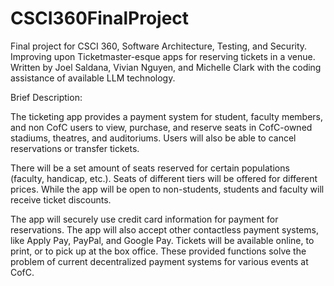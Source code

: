 # CSCI360FinalProject
Final project for CSCI 360, Software Architecture, Testing, and Security. Improving upon Ticketmaster-esque apps for reserving tickets in a venue. Written by Joel Saldana, Vivian Nguyen, and Michelle Clark with the coding assistance of available LLM technology.  

Brief Description: 

The ticketing app provides a payment system for student, faculty members, and non CofC users to view, purchase, and reserve seats in CofC-owned stadiums, theatres, and auditoriums. Users will also be able to cancel reservations or transfer tickets. 

There will be a set amount of seats reserved for certain populations (faculty, handicap, etc.). Seats of different tiers will be offered for different prices. While the app will be open to non-students, students and faculty will receive ticket discounts. 

The app will securely use credit card information for payment for reservations. The app will also accept other contactless payment systems, like Apply Pay, PayPal, and Google Pay. Tickets will be available online, to print, or to pick up at the box office. These provided functions solve the problem of current decentralized payment systems for various events at CofC. 
